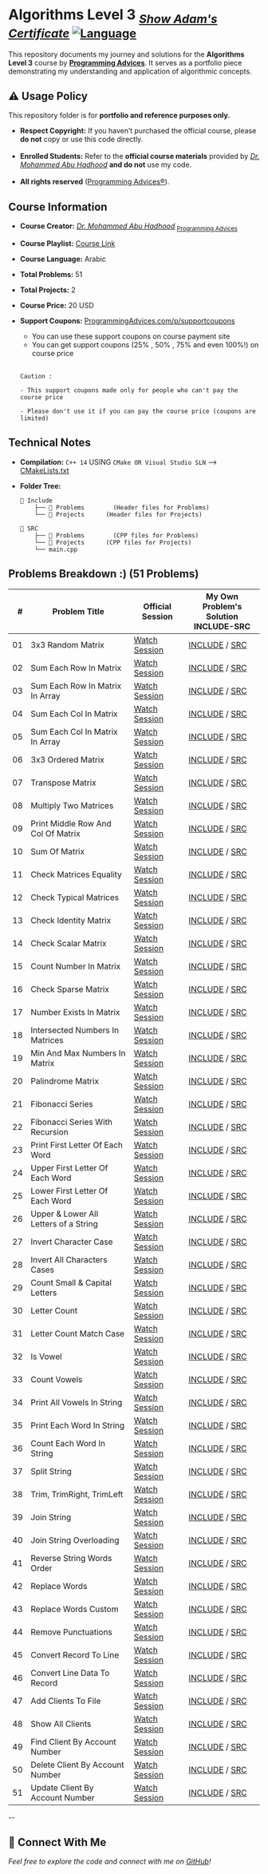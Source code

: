 # Algorithms Level 3 <sub>*[Show Adam's Certificate](https://github.com/xDomty/RoadToDesktop/blob/main/0.%20My%20Certifications/7.%20Algorithms%20Level%203.pdf)* [![Language](https://img.shields.io/badge/Language-C%2B%2B-blue.svg)](https://isocpp.org/)</sub>

This repository documents my journey and solutions for the **Algorithms Level 3** course by **[Programming Advices](https://www.ProgrammingAdvices.com)**. It serves as a portfolio piece demonstrating my understanding and application of algorithmic concepts.


## ⚠ Usage Policy

This repository folder is for **portfolio and reference purposes only.**

 - **Respect Copyright:** If you haven’t purchased the official course, please **do not** copy or use this code directly. <br> <br>
 - **Enrolled Students:** Refer to the **official course materials** provided by *[Dr. Mohammed Abu Hadhood](https://jo.linkedin.com/in/abuhadhoud)* **and do not** use my code. <br> <br>
 - **All rights reserved** ([Programming Advices®](https://www.ProgrammingAdvices.com)).


## **Course Information**
- **Course Creator:** *[Dr. Mohammed Abu Hadhood](https://jo.linkedin.com/in/abuhadhoud)* <sub>[Programming Advices](https://www.ProgrammingAdvices.com)</sub>
- **Course Playlist:** [Course Link](https://programmingadvices.com/courses/enrolled/1827205) <br>
- **Course Language:** Arabic
- **Total Problems:** 51
- **Total Projects:** 2
- **Course Price:** 20 USD 
- **Support Coupons:** [ProgrammingAdvices.com/p/supportcoupons](https://programmingadvices.com/p/supportcoupons)

     - You can use these support coupons on course payment site
     - You can get support coupons (25% , 50% , 75% and even 100%!) on course price <br> <br>
     
      Caution : 

      - This support coupons made only for people who can't pay the course price

      - Please don't use it if you can pay the course price (coupons are limited)

## Technical Notes
   - **Compilation:** `C++ 14` USING `CMake OR Visual Studio SLN` --> [CMakeLists.txt](https://github.com/xDomty/RoadToDesktop/blob/main/7.%20Algorithms%20Level%203/CMakeLists.txt)
   - **Folder Tree:**

         📁 Include
             ├── 📁 Problems        (Header files for Problems)
             └── 📁 Projects      (Header files for Projects)

         📁 SRC
             ├── 📁 Problems        (CPP files for Problems)
             └── 📁 Projects      (CPP files for Projects)
             └── main.cpp


## Problems Breakdown :) (51 Problems)
| **#** | **Problem Title** | **Official Session** | **My Own Problem's<br> Solution  INCLUDE-SRC** |
|------:|-------------------|----------------------|-------------------------------------------------|
| 01 | 3x3 Random Matrix | [Watch Session](#) | [INCLUDE](https://github.com/xDomty/RoadToDesktop/blob/main/7.%20Algorithms%20Level%203/include/Problems/Problem1.hpp) / [SRC](https://github.com/xDomty/RoadToDesktop/blob/main/7.%20Algorithms%20Level%203/SRC/Problems/Problem1.cpp) |
| 02 | Sum Each Row In Matrix | [Watch Session](#) | [INCLUDE](https://github.com/xDomty/RoadToDesktop/blob/main/7.%20Algorithms%20Level%203/include/Problems/Problem2.hpp) / [SRC](https://github.com/xDomty/RoadToDesktop/blob/main/7.%20Algorithms%20Level%203/SRC/Problems/Problem2.cpp) |
| 03 | Sum Each Row In Matrix In Array | [Watch Session](#) | [INCLUDE](https://github.com/xDomty/RoadToDesktop/blob/main/7.%20Algorithms%20Level%203/include/Problems/Problem3.hpp) / [SRC](https://github.com/xDomty/RoadToDesktop/blob/main/7.%20Algorithms%20Level%203/SRC/Problems/Problem3.cpp) |
| 04 | Sum Each Col In Matrix | [Watch Session](#) | [INCLUDE](https://github.com/xDomty/RoadToDesktop/blob/main/7.%20Algorithms%20Level%203/include/Problems/Problem4.hpp) / [SRC](https://github.com/xDomty/RoadToDesktop/blob/main/7.%20Algorithms%20Level%203/SRC/Problems/Problem4.cpp) |
| 05 | Sum Each Col In Matrix In Array | [Watch Session](#) | [INCLUDE](https://github.com/xDomty/RoadToDesktop/blob/main/7.%20Algorithms%20Level%203/include/Problems/Problem5.hpp) / [SRC](https://github.com/xDomty/RoadToDesktop/blob/main/7.%20Algorithms%20Level%203/SRC/Problems/Problem5.cpp) |
| 06 | 3x3 Ordered Matrix | [Watch Session](#) | [INCLUDE](https://github.com/xDomty/RoadToDesktop/blob/main/7.%20Algorithms%20Level%203/include/Problems/Problem6.hpp) / [SRC](https://github.com/xDomty/RoadToDesktop/blob/main/7.%20Algorithms%20Level%203/SRC/Problems/Problem6.cpp) |
| 07 | Transpose Matrix | [Watch Session](#) | [INCLUDE](https://github.com/xDomty/RoadToDesktop/blob/main/7.%20Algorithms%20Level%203/include/Problems/Problem7.hpp) / [SRC](https://github.com/xDomty/RoadToDesktop/blob/main/7.%20Algorithms%20Level%203/SRC/Problems/Problem7.cpp) |
| 08 | Multiply Two Matrices | [Watch Session](#) | [INCLUDE](https://github.com/xDomty/RoadToDesktop/blob/main/7.%20Algorithms%20Level%203/include/Problems/Problem8.hpp) / [SRC](https://github.com/xDomty/RoadToDesktop/blob/main/7.%20Algorithms%20Level%203/SRC/Problems/Problem8.cpp) |
| 09 | Print Middle Row And Col Of Matrix | [Watch Session](#) | [INCLUDE](https://github.com/xDomty/RoadToDesktop/blob/main/7.%20Algorithms%20Level%203/include/Problems/Problem9.hpp) / [SRC](https://github.com/xDomty/RoadToDesktop/blob/main/7.%20Algorithms%20Level%203/SRC/Problems/Problem9.cpp) |
| 10 | Sum Of Matrix | [Watch Session](#) | [INCLUDE](https://github.com/xDomty/RoadToDesktop/blob/main/7.%20Algorithms%20Level%203/include/Problems/Problem10.hpp) / [SRC](https://github.com/xDomty/RoadToDesktop/blob/main/7.%20Algorithms%20Level%203/SRC/Problems/Problem10.cpp) |
| 11 | Check Matrices Equality | [Watch Session](#) | [INCLUDE](https://github.com/xDomty/RoadToDesktop/blob/main/7.%20Algorithms%20Level%203/include/Problems/Problem11.hpp) / [SRC](https://github.com/xDomty/RoadToDesktop/blob/main/7.%20Algorithms%20Level%203/SRC/Problems/Problem11.cpp) |
| 12 | Check Typical Matrices | [Watch Session](#) | [INCLUDE](https://github.com/xDomty/RoadToDesktop/blob/main/7.%20Algorithms%20Level%203/include/Problems/Problem12.hpp) / [SRC](https://github.com/xDomty/RoadToDesktop/blob/main/7.%20Algorithms%20Level%203/SRC/Problems/Problem12.cpp) |
| 13 | Check Identity Matrix | [Watch Session](#) | [INCLUDE](https://github.com/xDomty/RoadToDesktop/blob/main/7.%20Algorithms%20Level%203/include/Problems/Problem13.hpp) / [SRC](https://github.com/xDomty/RoadToDesktop/blob/main/7.%20Algorithms%20Level%203/SRC/Problems/Problem13.cpp) |
| 14 | Check Scalar Matrix | [Watch Session](#) | [INCLUDE](https://github.com/xDomty/RoadToDesktop/blob/main/7.%20Algorithms%20Level%203/include/Problems/Problem14.hpp) / [SRC](https://github.com/xDomty/RoadToDesktop/blob/main/7.%20Algorithms%20Level%203/SRC/Problems/Problem14.cpp) |
| 15 | Count Number In Matrix | [Watch Session](#) | [INCLUDE](https://github.com/xDomty/RoadToDesktop/blob/main/7.%20Algorithms%20Level%203/include/Problems/Problem15.hpp) / [SRC](https://github.com/xDomty/RoadToDesktop/blob/main/7.%20Algorithms%20Level%203/SRC/Problems/Problem15.cpp) |
| 16 | Check Sparse Matrix | [Watch Session](#) | [INCLUDE](https://github.com/xDomty/RoadToDesktop/blob/main/7.%20Algorithms%20Level%203/include/Problems/Problem16.hpp) / [SRC](https://github.com/xDomty/RoadToDesktop/blob/main/7.%20Algorithms%20Level%203/SRC/Problems/Problem16.cpp) |
| 17 | Number Exists In Matrix | [Watch Session](#) | [INCLUDE](https://github.com/xDomty/RoadToDesktop/blob/main/7.%20Algorithms%20Level%203/include/Problems/Problem17.hpp) / [SRC](https://github.com/xDomty/RoadToDesktop/blob/main/7.%20Algorithms%20Level%203/SRC/Problems/Problem17.cpp) |
| 18 | Intersected Numbers In Matrices | [Watch Session](#) | [INCLUDE](https://github.com/xDomty/RoadToDesktop/blob/main/7.%20Algorithms%20Level%203/include/Problems/Problem18.hpp) / [SRC](https://github.com/xDomty/RoadToDesktop/blob/main/7.%20Algorithms%20Level%203/SRC/Problems/Problem18.cpp) |
| 19 | Min And Max Numbers In Matrix | [Watch Session](#) | [INCLUDE](https://github.com/xDomty/RoadToDesktop/blob/main/7.%20Algorithms%20Level%203/include/Problems/Problem19.hpp) / [SRC](https://github.com/xDomty/RoadToDesktop/blob/main/7.%20Algorithms%20Level%203/SRC/Problems/Problem19.cpp) |
| 20 | Palindrome Matrix | [Watch Session](#) | [INCLUDE](https://github.com/xDomty/RoadToDesktop/blob/main/7.%20Algorithms%20Level%203/include/Problems/Problem20.hpp) / [SRC](https://github.com/xDomty/RoadToDesktop/blob/main/7.%20Algorithms%20Level%203/SRC/Problems/Problem20.cpp) |
| 21 | Fibonacci Series | [Watch Session](#) | [INCLUDE](https://github.com/xDomty/RoadToDesktop/blob/main/7.%20Algorithms%20Level%203/include/Problems/Problem21.hpp) / [SRC](https://github.com/xDomty/RoadToDesktop/blob/main/7.%20Algorithms%20Level%203/SRC/Problems/Problem21.cpp) |
| 22 | Fibonacci Series With Recursion | [Watch Session](#) | [INCLUDE](https://github.com/xDomty/RoadToDesktop/blob/main/7.%20Algorithms%20Level%203/include/Problems/Problem22.hpp) / [SRC](https://github.com/xDomty/RoadToDesktop/blob/main/7.%20Algorithms%20Level%203/SRC/Problems/Problem22.cpp) |
| 23 | Print First Letter Of Each Word | [Watch Session](#) | [INCLUDE](https://github.com/xDomty/RoadToDesktop/blob/main/7.%20Algorithms%20Level%203/include/Problems/Problem23.hpp) / [SRC](https://github.com/xDomty/RoadToDesktop/blob/main/7.%20Algorithms%20Level%203/SRC/Problems/Problem23.cpp) |
| 24 | Upper First Letter Of Each Word | [Watch Session](#) | [INCLUDE](https://github.com/xDomty/RoadToDesktop/blob/main/7.%20Algorithms%20Level%203/include/Problems/Problem24.hpp) / [SRC](https://github.com/xDomty/RoadToDesktop/blob/main/7.%20Algorithms%20Level%203/SRC/Problems/Problem24.cpp) |
| 25 | Lower First Letter Of Each Word | [Watch Session](#) | [INCLUDE](https://github.com/xDomty/RoadToDesktop/blob/main/7.%20Algorithms%20Level%203/include/Problems/Problem25.hpp) / [SRC](https://github.com/xDomty/RoadToDesktop/blob/main/7.%20Algorithms%20Level%203/SRC/Problems/Problem25.cpp) |
| 26 | Upper & Lower All Letters of a String | [Watch Session](#) | [INCLUDE](https://github.com/xDomty/RoadToDesktop/blob/main/7.%20Algorithms%20Level%203/include/Problems/Problem26.hpp) / [SRC](https://github.com/xDomty/RoadToDesktop/blob/main/7.%20Algorithms%20Level%203/SRC/Problems/Problem26.cpp) |
| 27 | Invert Character Case | [Watch Session](#) | [INCLUDE](https://github.com/xDomty/RoadToDesktop/blob/main/7.%20Algorithms%20Level%203/include/Problems/Problem27.hpp) / [SRC](https://github.com/xDomty/RoadToDesktop/blob/main/7.%20Algorithms%20Level%203/SRC/Problems/Problem27.cpp) |
| 28 | Invert All Characters Cases | [Watch Session](#) | [INCLUDE](https://github.com/xDomty/RoadToDesktop/blob/main/7.%20Algorithms%20Level%203/include/Problems/Problem28.hpp) / [SRC](https://github.com/xDomty/RoadToDesktop/blob/main/7.%20Algorithms%20Level%203/SRC/Problems/Problem28.cpp) |
| 29 | Count Small & Capital Letters | [Watch Session](#) | [INCLUDE](https://github.com/xDomty/RoadToDesktop/blob/main/7.%20Algorithms%20Level%203/include/Problems/Problem29.hpp) / [SRC](https://github.com/xDomty/RoadToDesktop/blob/main/7.%20Algorithms%20Level%203/SRC/Problems/Problem29.cpp) |
| 30 | Letter Count | [Watch Session](#) | [INCLUDE](https://github.com/xDomty/RoadToDesktop/blob/main/7.%20Algorithms%20Level%203/include/Problems/Problem30.hpp) / [SRC](https://github.com/xDomty/RoadToDesktop/blob/main/7.%20Algorithms%20Level%203/SRC/Problems/Problem30.cpp) |
| 31 | Letter Count Match Case | [Watch Session](#) | [INCLUDE](https://github.com/xDomty/RoadToDesktop/blob/main/7.%20Algorithms%20Level%203/include/Problems/Problem31.hpp) / [SRC](https://github.com/xDomty/RoadToDesktop/blob/main/7.%20Algorithms%20Level%203/SRC/Problems/Problem31.cpp) |
| 32 | Is Vowel | [Watch Session](#) | [INCLUDE](https://github.com/xDomty/RoadToDesktop/blob/main/7.%20Algorithms%20Level%203/include/Problems/Problem32.hpp) / [SRC](https://github.com/xDomty/RoadToDesktop/blob/main/7.%20Algorithms%20Level%203/SRC/Problems/Problem32.cpp) |
| 33 | Count Vowels | [Watch Session](#) | [INCLUDE](https://github.com/xDomty/RoadToDesktop/blob/main/7.%20Algorithms%20Level%203/include/Problems/Problem33.hpp) / [SRC](https://github.com/xDomty/RoadToDesktop/blob/main/7.%20Algorithms%20Level%203/SRC/Problems/Problem33.cpp) |
| 34 | Print All Vowels In String | [Watch Session](#) | [INCLUDE](https://github.com/xDomty/RoadToDesktop/blob/main/7.%20Algorithms%20Level%203/include/Problems/Problem34.hpp) / [SRC](https://github.com/xDomty/RoadToDesktop/blob/main/7.%20Algorithms%20Level%203/SRC/Problems/Problem34.cpp) |
| 35 | Print Each Word In String | [Watch Session](#) | [INCLUDE](https://github.com/xDomty/RoadToDesktop/blob/main/7.%20Algorithms%20Level%203/include/Problems/Problem35.hpp) / [SRC](https://github.com/xDomty/RoadToDesktop/blob/main/7.%20Algorithms%20Level%203/SRC/Problems/Problem35.cpp) |
| 36 | Count Each Word In String | [Watch Session](#) | [INCLUDE](https://github.com/xDomty/RoadToDesktop/blob/main/7.%20Algorithms%20Level%203/include/Problems/Problem36.hpp) / [SRC](https://github.com/xDomty/RoadToDesktop/blob/main/7.%20Algorithms%20Level%203/SRC/Problems/Problem36.cpp) |
| 37 | Split String | [Watch Session](#) | [INCLUDE](https://github.com/xDomty/RoadToDesktop/blob/main/7.%20Algorithms%20Level%203/include/Problems/Problem37.hpp) / [SRC](https://github.com/xDomty/RoadToDesktop/blob/main/7.%20Algorithms%20Level%203/SRC/Problems/Problem37.cpp) |
| 38 | Trim, TrimRight, TrimLeft | [Watch Session](#) | [INCLUDE](https://github.com/xDomty/RoadToDesktop/blob/main/7.%20Algorithms%20Level%203/include/Problems/Problem38.hpp) / [SRC](https://github.com/xDomty/RoadToDesktop/blob/main/7.%20Algorithms%20Level%203/SRC/Problems/Problem38.cpp) |
| 39 | Join String | [Watch Session](#) | [INCLUDE](https://github.com/xDomty/RoadToDesktop/blob/main/7.%20Algorithms%20Level%203/include/Problems/Problem39.hpp) / [SRC](https://github.com/xDomty/RoadToDesktop/blob/main/7.%20Algorithms%20Level%203/SRC/Problems/Problem39.cpp) |
| 40 | Join String Overloading | [Watch Session](#) | [INCLUDE](https://github.com/xDomty/RoadToDesktop/blob/main/7.%20Algorithms%20Level%203/include/Problems/Problem40.hpp) / [SRC](https://github.com/xDomty/RoadToDesktop/blob/main/7.%20Algorithms%20Level%203/SRC/Problems/Problem40.cpp) |
| 41 | Reverse String Words Order | [Watch Session](#) | [INCLUDE](https://github.com/xDomty/RoadToDesktop/blob/main/7.%20Algorithms%20Level%203/include/Problems/Problem41.hpp) / [SRC](https://github.com/xDomty/RoadToDesktop/blob/main/7.%20Algorithms%20Level%203/SRC/Problems/Problem41.cpp) |
| 42 | Replace Words | [Watch Session](#) | [INCLUDE](https://github.com/xDomty/RoadToDesktop/blob/main/7.%20Algorithms%20Level%203/include/Problems/Problem42.hpp) / [SRC](https://github.com/xDomty/RoadToDesktop/blob/main/7.%20Algorithms%20Level%203/SRC/Problems/Problem42.cpp) |
| 43 | Replace Words Custom | [Watch Session](#) | [INCLUDE](https://github.com/xDomty/RoadToDesktop/blob/main/7.%20Algorithms%20Level%203/include/Problems/Problem43.hpp) / [SRC](https://github.com/xDomty/RoadToDesktop/blob/main/7.%20Algorithms%20Level%203/SRC/Problems/Problem43.cpp) |
| 44 | Remove Punctuations | [Watch Session](#) | [INCLUDE](https://github.com/xDomty/RoadToDesktop/blob/main/7.%20Algorithms%20Level%203/include/Problems/Problem44.hpp) / [SRC](https://github.com/xDomty/RoadToDesktop/blob/main/7.%20Algorithms%20Level%203/SRC/Problems/Problem44.cpp) |
| 45 | Convert Record To Line | [Watch Session](#) | [INCLUDE](https://github.com/xDomty/RoadToDesktop/blob/main/7.%20Algorithms%20Level%203/include/Problems/Problem45.hpp) / [SRC](https://github.com/xDomty/RoadToDesktop/blob/main/7.%20Algorithms%20Level%203/SRC/Problems/Problem45.cpp) |
| 46 | Convert Line Data To Record | [Watch Session](#) | [INCLUDE](https://github.com/xDomty/RoadToDesktop/blob/main/7.%20Algorithms%20Level%203/include/Problems/Problem46.hpp) / [SRC](https://github.com/xDomty/RoadToDesktop/blob/main/7.%20Algorithms%20Level%203/SRC/Problems/Problem46.cpp) |
| 47 | Add Clients To File | [Watch Session](#) | [INCLUDE](https://github.com/xDomty/RoadToDesktop/blob/main/7.%20Algorithms%20Level%203/include/Problems/Problem47.hpp) / [SRC](https://github.com/xDomty/RoadToDesktop/blob/main/7.%20Algorithms%20Level%203/SRC/Problems/Problem47.cpp) |
| 48 | Show All Clients | [Watch Session](#) | [INCLUDE](https://github.com/xDomty/RoadToDesktop/blob/main/7.%20Algorithms%20Level%203/include/Problems/Problem48.hpp) / [SRC](https://github.com/xDomty/RoadToDesktop/blob/main/7.%20Algorithms%20Level%203/SRC/Problems/Problem48.cpp) |
| 49 | Find Client By Account Number | [Watch Session](#) | [INCLUDE](https://github.com/xDomty/RoadToDesktop/blob/main/7.%20Algorithms%20Level%203/include/Problems/Problem49.hpp) / [SRC](https://github.com/xDomty/RoadToDesktop/blob/main/7.%20Algorithms%20Level%203/SRC/Problems/Problem49.cpp) |
| 50 | Delete Client By Account Number | [Watch Session](#) | [INCLUDE](https://github.com/xDomty/RoadToDesktop/blob/main/7.%20Algorithms%20Level%203/include/Problems/Problem50.hpp) / [SRC](https://github.com/xDomty/RoadToDesktop/blob/main/7.%20Algorithms%20Level%203/SRC/Problems/Problem50.cpp) |
| 51 | Update Client By Account Number | [Watch Session](#) | [INCLUDE](https://github.com/xDomty/RoadToDesktop/blob/main/7.%20Algorithms%20Level%203/include/Problems/Problem51.hpp) / [SRC](https://github.com/xDomty/RoadToDesktop/blob/main/7.%20Algorithms%20Level%203/SRC/Problems/Problem51.cpp) |


--


## 📢 Connect With Me

*Feel free to explore the code and connect with me on [GitHub](https://github.com/xDomty)!*
